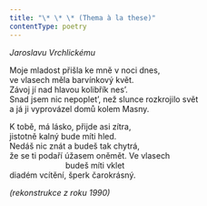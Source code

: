 ```yaml
---
title: "\* \* \* (Thema à la these)"
contentType: poetry
---
```


<section>

_Jaroslavu Vrchlickému_

Moje mladost přišla ke mně v noci dnes,  
ve vlasech měla barvínkový květ.  
Závoj jí nad hlavou kolibřík nes’.  
Snad jsem nic nepoplet’, než slunce rozkrojilo svět  
a já ji vyprovázel domů kolem Masny.

K tobě, má lásko, přijde asi zítra,  
jistotně kalný bude míti hled.  
Nedáš nic znát a budeš tak chytrá,  
že se ti podaří úžasem oněmět. Ve vlasech  
                         budeš míti vklet  
diadém vcítění, šperk čarokrásný.

_(rekonstrukce z roku 1990)_

</section>
